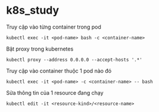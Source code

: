 # k8s_study
Truy cập vào từng container trong pod
```
kubectl exec -it <pod-name> bash -c <container-name>
```
Bật proxy trong kubernetes 
```
kubectl proxy --address 0.0.0.0 --accept-hosts '.*'
```
Truy cập vào container thuộc 1 pod nào đó
```
kubectl exec -it <pod-name> -c <container-name> -- bash
```
Sửa thông tin của 1 resource đang chạy
```
kubectl edit -it <resource-kind>/<resource-name>
```
